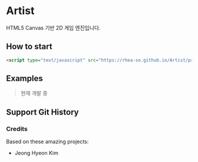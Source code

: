 # Artist

HTML5 Canvas 기반 2D 게임 엔진입니다.

## How to start

```html
<script type="text/javascript" src="https://rhea-so.github.io/Artist/product/artist.js"></script>
```

## Examples

> 현재 개발 중

## Support Git History

### Credits

Based on these amazing projects:

- Jeong Hyeon Kim

